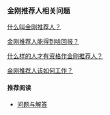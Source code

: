 ### 金刚推荐人相关问题

[什么叫金刚推荐人？](https://a2zitpro.github.io/web/推荐人)

[金刚推荐人能得到啥回报？](https://a2zitpro.github.io/web/推荐人回报)

[什么样的人才有资格作金刚推荐人？]()

[金刚推荐人该如何工作？]()



#### 推荐阅读
- [ 问题与解答 ](https://a2zitpro.github.io/web/问题与解答)
